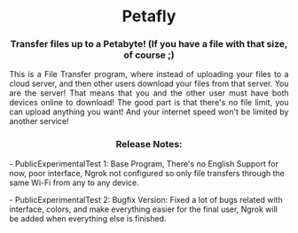 <div align="center">
  <h1 align="center">Petafly</h1>
  <h3>Transfer files up to a Petabyte! (If you have a file with that size, of course ;)</h3>
  
<div align="justify">
This is a File Transfer program, where instead of uploading your files to a cloud server, and then other users download your files from that server. You are the server!
That means that you and the other user must have both devices online to download!
The good part is that there's no file limit, you can upload anything you want! And your internet speed won't be limited by another service!
<p></p>

<div align="center">
<h3>
Release Notes:
</h3>
  
<div align="left">
<p>
- PublicExperimentalTest 1: Base Program, There's no English Support for now, poor interface, Ngrok not configured so only file transfers through the same Wi-Fi from any to any device.<p>
- PublicExperimentalTest 2: Bugfix Version: Fixed a lot of bugs related with interface, colors, and make everything easier for the final user, Ngrok will be added when everything else is finished.
</p>
